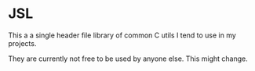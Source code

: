 # JSL

This a a single header file library of common C utils I tend to use in my projects.

They are currently not free to be used by anyone else. This might change.
